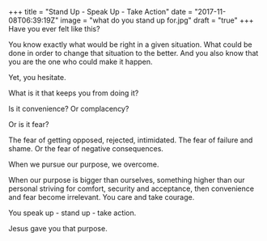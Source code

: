 +++
title = "Stand Up - Speak Up - Take Action"
date = "2017-11-08T06:39:19Z"
image = "what do you stand up for.jpg"
draft = "true"
+++
Have you ever felt like this? 

You know exactly what would be right in a given situation. What could be done in order to change that situation to the better. And you also know that you are the one who could make it happen.

Yet, you hesitate.

What is it that keeps you from doing it? 

Is it convenience? Or complacency?  

Or is it fear? 

The fear of getting opposed, rejected, intimidated. The fear of failure and shame. Or the fear of negative consequences.

When we pursue our purpose, we overcome. 

When our purpose is bigger than ourselves, something higher than our personal striving for comfort, security and acceptance, then convenience and fear become irrelevant. You care and take courage. 

You speak up - stand up - take action.

Jesus gave you that purpose.